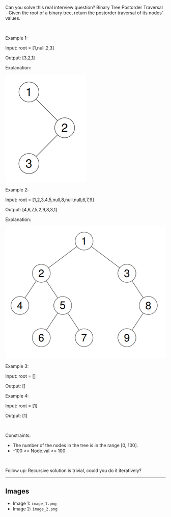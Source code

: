 Can you solve this real interview question? Binary Tree Postorder Traversal - Given the root of a binary tree, return the postorder traversal of its nodes' values.

 

Example 1:

Input: root = [1,null,2,3]

Output: [3,2,1]

Explanation:

![Example 1](./image_1.png)

Example 2:

Input: root = [1,2,3,4,5,null,8,null,null,6,7,9]

Output: [4,6,7,5,2,9,8,3,1]

Explanation:

![Example 2](./image_2.png)

Example 3:

Input: root = []

Output: []

Example 4:

Input: root = [1]

Output: [1]

 

Constraints:

 * The number of the nodes in the tree is in the range [0, 100].
 * -100 <= Node.val <= 100

 

Follow up: Recursive solution is trivial, could you do it iteratively?

---

## Images

- Image 1: `image_1.png`
- Image 2: `image_2.png`
